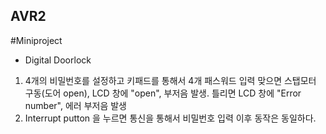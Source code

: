 ## AVR2
#Miniproject

* Digital Doorlock
 1. 4개의 비밀번호를 설정하고 키패드를 통해서 4개 패스워드 입력
   맞으면 스탭모터 구동(도어 open), LCD 창에 "open", 부저음 발생.
   틀리면 LCD 창에 "Error number", 에러 부저음 발생 
  2. Interrupt putton 을 누르면 통신을 통해서 비밀번호 입력
   이후 동작은 동일하다.
   
